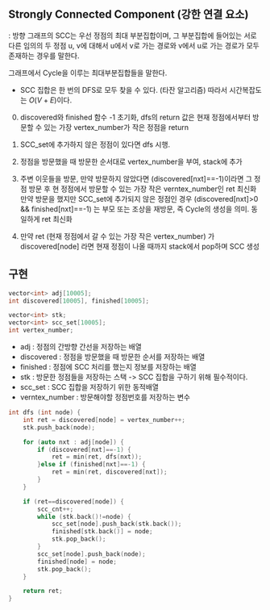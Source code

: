 ## Strongly Connected Component (강한 연결 요소)
: 방향 그래프의 SCC는 우선 정점의 최대 부분집합이며, 그 부분집합에 들어있는 서로 다른 임의의 두 정점 u, v에 대해서 u에서 v로 가는 경로와 v에서 u로 가는 경로가 모두 존재하는 경우를 말한다.

  그래프에서 Cycle을 이루는 최대부분집합들을 말한다. 

- SCC 집합은 한 번의 DFS로 모두 찾을 수 있다. (타잔 알고리즘) 따라서 시간복잡도는 ${O(V+E)}$이다.

0. discovered와 finished 함수 -1 초기화, dfs의 return 값은 현재 정점에서부터 방문할 수 있는 가장 vertex_number가 작은 정점을 return
  
1. SCC_set에 추가하지 않은 정점이 있다면 dfs 시행.
   
2. 정점을 방문했을 때 방문한 순서대로 vertex_number을 부여, stack에 추가
   
3. 주변 이웃들을 방문, 만약 방문하지 않았다면 (discovered[nxt]==-1)이라면 그 정점 방문 후 현 정점에서 방문할 수 있는 가장 작은 verntex_number인 ret 최신화
   만약 방문을 했지만 SCC_set에 추가되지 않은 정점인 경우 (discovered[nxt]>0 && finished[nxt]==-1) 는 부모 또는 조상을 재방문, 즉 Cycle의 생성을 의미. 동일하게 ret 최신화
   
4. 만약 ret (현재 정점에서 갈 수 있는 가장 작은 vertex_number) 가 discovered[node] 라면 현재 정점이 나올 때까지 stack에서 pop하며 SCC 생성

## 구현
```c++
vector<int> adj[10005];
int discovered[10005], finished[10005];

vector<int> stk;
vector<int> scc_set[10005];
int vertex_number;
```
- adj : 정점의 간방향 간선을 저장하는 배열
- discovered : 정점을 방문했을 때 방문한 순서를 저장하는 배열
- finished : 정점에 SCC 처리를 했는지 정보를 저장하는 배열
- stk : 방문한 정점들을 저장하는 스택 -> SCC 집합을 구하기 위해 필수적이다.
- scc_set : SCC 집합을 저장하기 위한 동적배열
- verntex_number : 방문해야할 정점번호를 저장하는 변수

```c++
int dfs (int node) {
    int ret = discovered[node] = vertex_number++;
    stk.push_back(node);

    for (auto nxt : adj[node]) {
        if (discovered[nxt]==-1) {
            ret = min(ret, dfs(nxt));
        }else if (finished[nxt]==-1) {
            ret = min(ret, discovered[nxt]);
        }
    }

    if (ret==discovered[node]) {
        scc_cnt++;
        while (stk.back()!=node) {
            scc_set[node].push_back(stk.back());
            finished[stk.back()] = node;
            stk.pop_back();
        }
        scc_set[node].push_back(node);
        finished[node] = node;
        stk.pop_back();
    }

    return ret;
}
```
